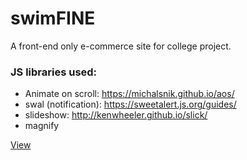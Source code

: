 # swimFINE
A front-end only e-commerce site for college project.

### JS libraries used:
* Animate on scroll:  https://michalsnik.github.io/aos/
* swal (notification): https://sweetalert.js.org/guides/ 
* slideshow: http://kenwheeler.github.io/slick/
* magnify  

[View](https://github.com/recursive-PJ/swimFINE)

